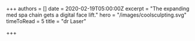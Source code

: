 +++
authors = []
date = 2020-02-19T05:00:00Z
excerpt = "The expanding med spa chain gets a digital face lift."
hero = "/images/coolsculpting.svg"
timeToRead = 5
title = "dr Laser"

+++

